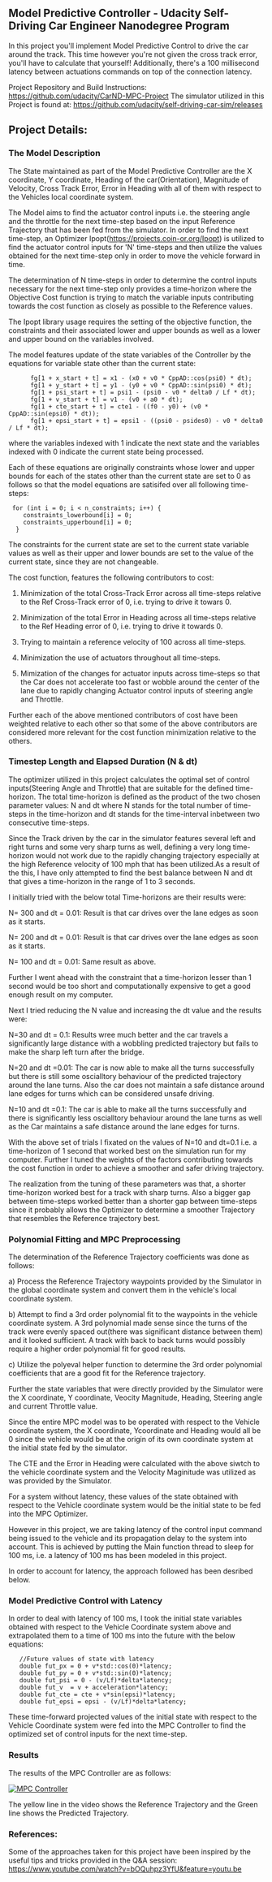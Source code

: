 Model Predictive Controller - Udacity Self-Driving Car Engineer Nanodegree Program
-----------------------------------------------------------------------------------

In this project you'll implement Model Predictive Control to drive the car around the track. This time however you're not given the cross track error, you'll have to calculate that yourself! Additionally, there's a 100 millisecond latency between actuations commands on top of the connection latency.


Project Repository and Build Instructions: https://github.com/udacity/CarND-MPC-Project
The simulator utilized in this Project is found at: https://github.com/udacity/self-driving-car-sim/releases

## Project Details:

### The Model Description


The State maintained as part of the Model Predictive Controller are the X coordinate, Y coordinate, Heading of the car(Orientation), Magnitude of Velocity, Cross Track Error, Error in Heading with all of them with respect to the Vehicles local coordinate system.

The Model aims to find the actuator control inputs i.e. the steering angle and the throttle for the next time-step based on the input Reference Trajectory that has been fed from the simulator. In order to find the next time-step, an Optimizer Ipopt(https://projects.coin-or.org/Ipopt) is utilized to find the actuator control inputs for 'N' time-steps and then utilize the values obtained for the next time-step only  in order to move the vehicle forward in time.

The determination of N time-steps in order to determine the control inputs necessary for the next time-step only provides a time-horizon where the Objective Cost function is trying to match the variable inputs contributing towards the cost function as closely as possible to the Reference values.

The Ipopt library usage requires the setting of the objective function, the constraints and their associated lower and upper bounds as well as a lower and upper bound on the variables involved.

The model features update of the state variables of the Controller by the equations for variable state other than the current state:
```
      fg[1 + x_start + t] = x1 - (x0 + v0 * CppAD::cos(psi0) * dt);
      fg[1 + y_start + t] = y1 - (y0 + v0 * CppAD::sin(psi0) * dt);
      fg[1 + psi_start + t] = psi1 - (psi0 - v0 * delta0 / Lf * dt);
      fg[1 + v_start + t] = v1 - (v0 + a0 * dt);
      fg[1 + cte_start + t] = cte1 - ((f0 - y0) + (v0 * CppAD::sin(epsi0) * dt));
      fg[1 + epsi_start + t] = epsi1 - ((psi0 - psides0) - v0 * delta0 / Lf * dt);
```
 where the variables indexed with 1 indicate the next state and the variables indexed with 0 indicate the current state being processed.
 
Each of these equations are originally constraints whose lower and upper bounds for each of the states other than the current state are set to 0 as follows so that the model equations are satisifed over all following time-steps:

```
 for (int i = 0; i < n_constraints; i++) {
    constraints_lowerbound[i] = 0;
    constraints_upperbound[i] = 0;
  }
```

The constraints for the current state are set to the current state variable values as well as their upper and lower bounds are set to the value of the current state, since they are not changeable.

The cost function, features the following contributors to cost:
 
 1) Minimization of the total Cross-Track Error across all time-steps relative to the Ref Cross-Track error of 0, i.e. trying to drive it towars 0.
 
 2) Minimization of the total Error in Heading across all time-steps relative to the Ref Heading error of 0, i.e. trying to drive it towards 0.
 
 3) Trying to maintain a reference velocity of 100 across all time-steps.
 
 4) Minimization the use of actuators throughout all time-steps.
 
 5) Mimization of the changes for actuator inputs across time-steps so that the Car does not accelerate too fast or wobble around the center of the lane due to rapidly changing Actuator control inputs of steering angle and Throttle.
 
Further each of the above mentioned contributors of cost have been weighted relative to each other so that some of the above contributors are considered more relevant for the cost function minimization relative to the others.

### Timestep Length and Elapsed Duration (N & dt)

The optimizer utilized in this project calculates the optimal set of control inputs(Steering Angle and Throttle) that are suitable for the defined time-horizon. The total time-horizon is defined as the product of the two chosen parameter values: N and dt where N stands for the total number of time-steps in the time-horizon and dt stands for the time-interval inbetween two consecutive time-steps.

Since the Track driven by the car in the simulator features several left and right turns and some very sharp turns as well, defining a very long time-horizon would not work due to the rapidly changing trajectory especially at the high Reference velocity of 100 mph that has been utilized.As a result of the this, I have only attempted to find the best balance between N and dt that gives a time-horizon in the range of 1 to 3 seconds.

I initially tried with the below total Time-horizons are their results were:

N= 300 and dt = 0.01:
Result is that car drives over the lane edges as soon as it starts.

N= 200 and dt = 0.01:
Result is that car drives over the lane edges as soon as it starts.

N= 100 and dt = 0.01:
Same result as above.

Further I went ahead with the constraint that a time-horizon lesser than 1 second would be too short and computationally expensive to get a good enough result on my computer.

Next I tried reducing the N value and increasing the dt value and the results were:

N=30 and dt = 0.1: 
Results wree much better and the car travels a significantly large distance with a wobbling predicted trajectory but fails to make the sharp left turn after the bridge.

N=20 and dt =0.01: 
The car is now able to make all the turns successfully but there is still some oscialltory behaviour of the predicted trajectory around the lane turns. Also the car does not maintain a safe distance around lane edges for turns which can be considered unsafe driving.

N=10 and dt =0.1:
The car is able to make all the turns successfully and there is significantly less oscialltory behaviour around the lane turns as well as the Car maintains a safe distance around the lane edges for turns.

With the above set of trials I fixated on the values of N=10 and dt=0.1 i.e. a time-horizon of 1 second that worked best on the simulation run for my computer. Further I tuned the weights of the factors contributing towards the cost function in order to achieve a smoother and safer driving trajectory.

The realization from the tuning of these parameters was that, a shorter time-horizon worked best for a track with sharp turns. Also a bigger gap between time-steps worked better than a shorter gap between time-steps since it probably allows the Optimizer to determine a smoother Trajectory that resembles the Reference trajectory best.


### Polynomial Fitting and MPC Preprocessing

The determination of the Reference Trajectory coefficients was done as follows:

a) Process the Reference Trajectory waypoints provided by the Simulator in the global coordinate system and convert them in the vehicle's local coordinate system.

b)  Attempt to find a 3rd order polynomial fit to the waypoints in the vehicle coordinate system. A 3rd polynomial made sense since the turns of the track were evenly spaced out(there was significant distance between them) and it looked sufficient. A track with back to back turns would possibly require a higher order polynomial fit for good results.

c) Utilize the polyeval helper function to determine the 3rd order polynomial coefficients that are a good fit for the Reference trajectory.

Further the state variables that were directly provided by the Simulator were the X coordinate, Y coordinate, Veocity Magnitude, Heading, Steering angle and current Throttle value.

Since the entire MPC model was to be operated with respect to the Vehicle coordinate system, the X coordinate, Ycoordinate and Heading would all be 0 since the vehicle would be at the origin of its own coordinate system at the initial state fed by the simulator.

The CTE and the Error in Heading were calculated with the above siwtch to the vehicle coordinate system and the Velocity Maginitude was utilized as was provided by the Simulator.

For a system without latency, these values of the state obtained with respect to the Vehicle coordinate system would be the initial state to be fed into the MPC Optimizer. 

However in this project, we are taking latency of the control input command being issued to the vehicle and its propagation delay to the system into account. This is achieved by putting the Main function thread to sleep for 100 ms, i.e. a latency of 100 ms has been modeled in this project.

In order to account for latency, the approach followed has been desribed below.

### Model Predictive Control with Latency

In order to deal with latency of 100 ms, I took the initial state variables obtained with respect to the Vehicle Coordinate system above and extrapolated them to a time of 100 ms into the future with the below equations:

```
   //Future values of state with latency
   double fut_px = 0 + v*std::cos(0)*latency;
   double fut_py = 0 + v*std::sin(0)*latency;
   double fut_psi = 0 - (v/Lf)*delta*latency;
   double fut_v  = v + acceleration*latency;
   double fut_cte = cte + v*sin(epsi)*latency;
   double fut_epsi = epsi - (v/Lf)*delta*latency;
```

These time-forward projected values of the initial state with respect to the Vehicle Coordinate system were fed into the MPC Controller to find the optimized set of control inputs for the next time-step.

### Results

The results of the MPC Controller are as follows:

[![MPC Controller](http://img.youtube.com/vi/5QymABWDYpo/0.jpg)](http://www.youtube.com/watch?v=5QymABWDYpo)

The yellow line in the video shows the Reference Trajectory and the Green line shows the Predicted Trajectory.

### References:

Some of the approaches taken for this project have been inspired by the useful tips and tricks provided in the Q&A session: https://www.youtube.com/watch?v=bOQuhpz3YfU&feature=youtu.be

